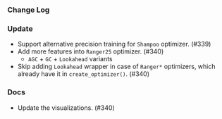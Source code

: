### Change Log

### Update

* Support alternative precision training for `Shampoo` optimizer. (#339)
* Add more features into `Ranger25` optimizer. (#340)
    * `AGC` + `GC` + `Lookahead` variants
* Skip adding `Lookahead` wrapper in case of `Ranger*` optimizers, which already have it in `create_optimizer()`. (#340)

### Docs

* Update the visualizations. (#340)
